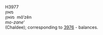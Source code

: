 <body>
  <p>H3977<br>  מאזן  <br> מוֹאזֵן  ‎  mô‘zên  <br><i>mo-zane‘ </i><br>(Chaldee); corresponding to <a href="h3976.htm">3976</a>  - balances.<br></p>
 </body>